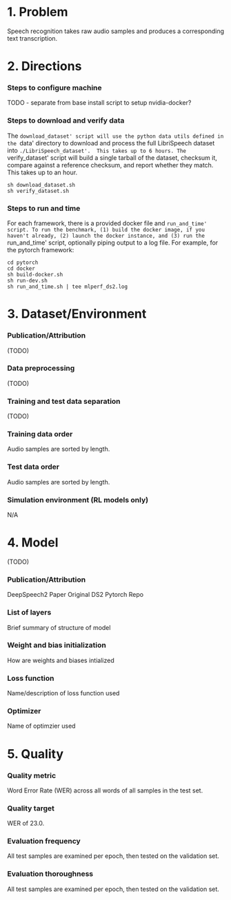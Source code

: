 # 1. Problem 
Speech recognition takes raw audio samples and produces a corresponding text transcription.
# 2. Directions
### Steps to configure machine
TODO - separate from base install script to setup nvidia-docker?
### Steps to download and verify data
The `download_dataset' script will use the python data utils defined in the `data' directory to download and process the full LibriSpeech dataset into `./LibriSpeech_dataset'.  This takes up to 6 hours.
The `verify_dataset' script will build a single tarball of the dataset, checksum it, compare against a reference checksum, and report whether they match.  This takes up to an hour.

    sh download_dataset.sh 
    sh verify_dataset.sh
 
### Steps to run and time
For each framework, there is a provided docker file and `run_and_time' script.
To run the benchmark, (1) build the docker image, if you haven't already, (2) launch the docker instance, and (3) run the `run_and_time' script, optionally piping output to a log file.
For example, for the pytorch framework:

    cd pytorch
    cd docker
    sh build-docker.sh
    sh run-dev.sh
    sh run_and_time.sh | tee mlperf_ds2.log
    
# 3. Dataset/Environment
### Publication/Attribution
(TODO)
### Data preprocessing
(TODO)
### Training and test data separation
(TODO)
### Training data order
Audio samples are sorted by length.
### Test data order
Audio samples are sorted by length.
### Simulation environment (RL models only)
N/A
# 4. Model
(TODO)
### Publication/Attribution
DeepSpeech2 Paper
Original DS2 Pytorch Repo
### List of layers 
Brief summary of structure of model
### Weight and bias initialization
How are weights and biases intialized
### Loss function
Name/description of loss function used
### Optimizer
Name of optimzier used
# 5. Quality
### Quality metric
Word Error Rate (WER) across all words of all samples in the test set.
### Quality target
WER of 23.0.
### Evaluation frequency
All test samples are examined per epoch, then tested on the validation set.
### Evaluation thoroughness
All test samples are examined per epoch, then tested on the validation set.
